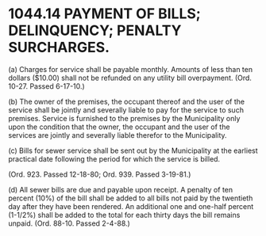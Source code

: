 1044.14 PAYMENT OF BILLS; DELINQUENCY; PENALTY SURCHARGES.
==========================================================

​(a) Charges for service shall be payable monthly. Amounts of less than
ten dollars ($10.00) shall not be refunded on any utility bill
overpayment. (Ord. 10-27. Passed 6-17-10.)

​(b) The owner of the premises, the occupant thereof and the user of the
service shall be jointly and severally liable to pay for the service to
such premises. Service is furnished to the premises by the Municipality
only upon the condition that the owner, the occupant and the user of the
services are jointly and severally liable therefor to the Municipality.

​(c) Bills for sewer service shall be sent out by the Municipality at
the earliest practical date following the period for which the service
is billed.

(Ord. 923. Passed 12-18-80; Ord. 939. Passed 3-19-81.)

​(d) All sewer bills are due and payable upon receipt. A penalty of ten
percent (10%) of the bill shall be added to all bills not paid by the
twentieth day after they have been rendered. An additional one and
one-half percent (1-1/2%) shall be added to the total for each thirty
days the bill remains unpaid. (Ord. 88-10. Passed 2-4-88.)
